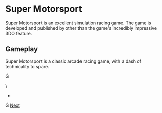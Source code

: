 # Super Motorsport

Super Motorsport is an excellent simulation racing game. The game is developed and published by                                                                                                                                           other than the game's incredibly impressive 3DO feature.     
  

## Gameplay  

Super Motorsport is a classic arcade racing game, with a dash of technicality to spare.                           
      



\ 

*                                                                                                                                                           
   
                                    
  


[Next](291.md)